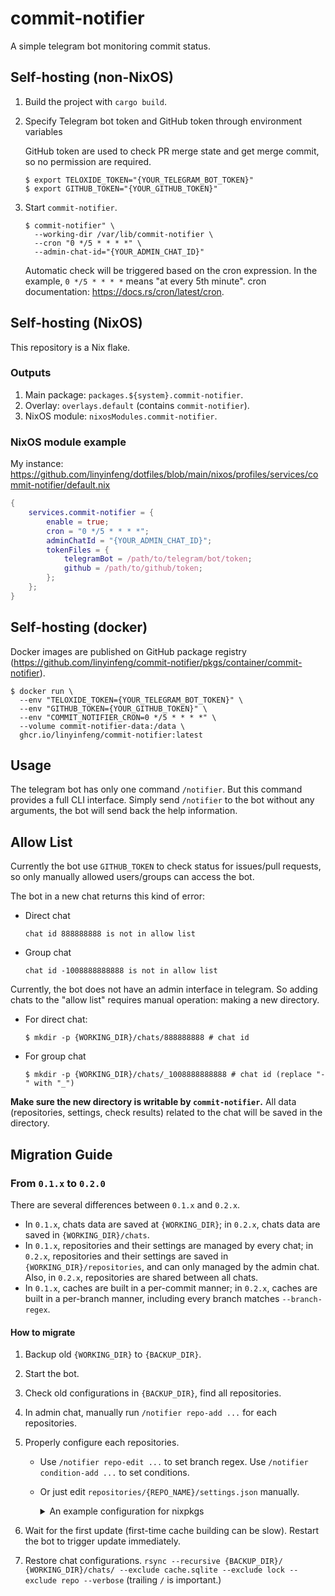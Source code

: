 # commit-notifier

A simple telegram bot monitoring commit status.

## Self-hosting (non-NixOS)

1. Build the project with `cargo build`.

2. Specify Telegram bot token and GitHub token through environment variables

   GitHub token are used to check PR merge state and get merge commit, so no permission are required.

   ```console
   $ export TELOXIDE_TOKEN="{YOUR_TELEGRAM_BOT_TOKEN}"
   $ export GITHUB_TOKEN="{YOUR_GITHUB_TOKEN}"
   ```

3. Start `commit-notifier`.

   ```console
   $ commit-notifier" \
     --working-dir /var/lib/commit-notifier \
     --cron "0 */5 * * * *" \
     --admin-chat-id="{YOUR_ADMIN_CHAT_ID}"
   ```

   Automatic check will be triggered based on the cron expression. In the example, `0 */5 * * * *` means "at every 5th minute". cron documentation: <https://docs.rs/cron/latest/cron>.

## Self-hosting (NixOS)

This repository is a Nix flake.

### Outputs

1. Main package: `packages.${system}.commit-notifier`.
2. Overlay: `overlays.default` (contains `commit-notifier`).
3. NixOS module: `nixosModules.commit-notifier`.

### NixOS module example

My instance: <https://github.com/linyinfeng/dotfiles/blob/main/nixos/profiles/services/commit-notifier/default.nix>

```nix
{
    services.commit-notifier = {
        enable = true;
        cron = "0 */5 * * * *";
        adminChatId = "{YOUR_ADMIN_CHAT_ID}";
        tokenFiles = {
            telegramBot = /path/to/telegram/bot/token;
            github = /path/to/github/token;
        };
    };
}
```

## Self-hosting (docker)

Docker images are published on GitHub package registry (<https://github.com/linyinfeng/commit-notifier/pkgs/container/commit-notifier>).

```console
$ docker run \
  --env "TELOXIDE_TOKEN={YOUR_TELEGRAM_BOT_TOKEN}" \
  --env "GITHUB_TOKEN={YOUR_GITHUB_TOKEN}" \
  --env "COMMIT_NOTIFIER_CRON=0 */5 * * * *" \
  --volume commit-notifier-data:/data \
  ghcr.io/linyinfeng/commit-notifier:latest
```

## Usage

The telegram bot has only one command `/notifier`. But this command provides a full CLI interface. Simply send `/notifier` to the bot without any arguments, the bot will send back the help information.

## Allow List

Currently the bot use `GITHUB_TOKEN` to check status for issues/pull requests, so only manually allowed users/groups can access the bot.

The bot in a new chat returns this kind of error:

* Direct chat

  ```text
  chat id 888888888 is not in allow list
  ```

* Group chat

  ```text
  chat id -1008888888888 is not in allow list
  ```

Currently, the bot does not have an admin interface in telegram. So adding chats to the "allow list" requires manual operation: making a new directory.

* For direct chat:

  ```console
  $ mkdir -p {WORKING_DIR}/chats/888888888 # chat id
  ```

* For group chat

  ```console
  $ mkdir -p {WORKING_DIR}/chats/_1008888888888 # chat id (replace "-" with "_")
  ```

**Make sure the new directory is writable by `commit-notifier`.** All data (repositories, settings, check results) related to the chat will be saved in the directory.

## Migration Guide

### From `0.1.x` to `0.2.0`

There are several differences between `0.1.x` and `0.2.x`.

* In `0.1.x`, chats data are saved at `{WORKING_DIR}`; in `0.2.x`, chats data are saved in `{WORKING_DIR}/chats`.
* In `0.1.x`, repositories and their settings are managed by every chat; in `0.2.x`, repositories and their settings are saved in `{WORKING_DIR}/repositories`, and can only managed by the admin chat. Also, in `0.2.x`, repositories are shared between all chats.
* In `0.1.x`, caches are built in a per-commit manner; in `0.2.x`, caches are built in a per-branch manner, including every branch matches `--branch-regex`.

#### How to migrate

1. Backup old `{WORKING_DIR}` to `{BACKUP_DIR}`.
2. Start the bot.
3. Check old configurations in `{BACKUP_DIR}`, find all repositories.
4. In admin chat, manually run `/notifier repo-add ...` for each repositories.
5. Properly configure each repositories.

   * Use `/notifier repo-edit ...` to set branch regex. Use `/notifier condition-add ...` to set conditions.

   * Or just edit `repositories/{REPO_NAME}/settings.json` manually.

     <details>
     <summary>An example configuration for nixpkgs</summary>

     ```json
     {
       "branch_regex": "^(master|nixos-unstable|nixpkgs-unstable|staging|release-\\d\\d\\.\\d\\d|nixos-\\d\\d\\.\\d\\d)$",
       "github_info": {
         "owner": "nixos",
         "repo": "nixpkgs"
       },
       "conditions": {
         "in-nixos-release": {
            "condition": {
             "InBranch": {
               "branch_regex": "^nixos-\\d\\d\\.\\d\\d$"
             }
           }
         },
         "in-nixos-unstable": {
           "condition": {
             "InBranch": {
               "branch_regex": "^nixos-unstable$"
             }
           }
         },
         "master-to-staging": {
           "condition": {
             "SuppressFromTo": {
               "from_regex": "main",
               "to_regex": "staging(-next)?"
             }
           }
         }
       }
     }
     ```

     </details>

6. Wait for the first update (first-time cache building can be slow). Restart the bot to trigger update immediately.
7. Restore chat configurations. `rsync --recursive {BACKUP_DIR}/ {WORKING_DIR}/chats/ --exclude cache.sqlite --exclude lock --exclude repo --verbose` (trailing `/` is important.)
